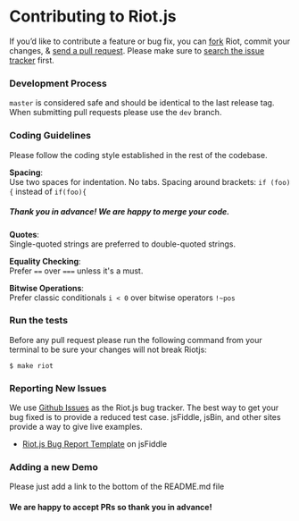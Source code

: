 # Contributing to Riot.js

If you’d like to contribute a feature or bug fix, you can [fork](https://help.github.com/articles/fork-a-repo/) Riot, commit your changes, & [send a pull request](https://help.github.com/articles/using-pull-requests/).
Please make sure to [search the issue tracker](https://github.com/mutt/riotjs/issues) first.

### Development Process

`master` is considered safe and should be identical to the last release tag. When submitting pull requests please use the `dev` branch.

### Coding Guidelines

Please follow the coding style established in the rest of the codebase.

  **Spacing**:<br>
  Use two spaces for indentation. No tabs.
  Spacing around brackets: `if (foo) {` instead of `if(foo){`

##### Thank you in advance! We are happy to merge your code.

  **Quotes**:<br>
  Single-quoted strings are preferred to double-quoted strings.

  **Equality Checking**:<br>
  Prefer `==` over `===` unless it's a must.

  **Bitwise Operations**:<br>
  Prefer classic conditionals `i < 0` over bitwise operators `!~pos`

### Run the tests

Before any pull request please run the following command from your terminal to be sure your changes will not break Riotjs:

```shell
$ make riot
```

### Reporting New Issues

  We use [Github Issues](https://github.com/muut/riotjs/issues) as the Riot.js bug tracker. The best way to get your bug fixed is to provide a reduced test case. jsFiddle, jsBin, and other sites provide a way to give live examples.

- [Riot.js Bug Report Template](http://jsfiddle.net/cognitom/wf7bkvur/) on jsFiddle

### Adding a new Demo

  Please just add a link to the bottom of the README.md file

#### We are happy to accept PRs so thank you in advance!

